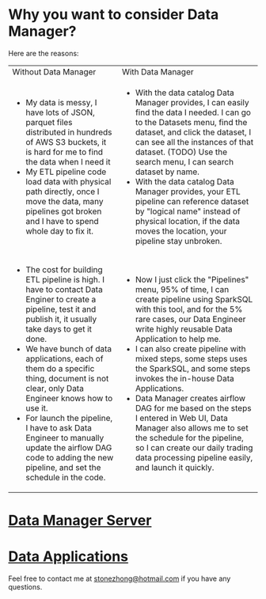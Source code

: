 # Why you want to consider Data Manager?

Here are the reasons:
<html>
<table>
<tr>
    <td>Without Data Manager</td>
    <td>With Data Manager</td>
</tr>

<tr>
    <td>
        <ul>
            <li>
                My data is messy, I have lots of JSON, parquet files distributed in hundreds of AWS S3 buckets, it is hard for me to find the data when I need it
            </li>
            <li>
                My ETL pipeline code load data with physical path directly, once I move the data, many pipelines got broken and I have to spend whole day to fix it.
            </li>
        </ul>
    </td>
    <td>
        <ul>
            <li>
                With the data catalog Data Manager provides, I can easily find the data I needed. I can go to the Datasets menu, find the dataset, and click the dataset, I can see all the instances of that dataset. (TODO) Use the search menu, I can search dataset by name.
            </li>
            <li>
                With the data catalog Data Manager provides, your ETL pipeline can reference dataset by "logical name" instead of physical location, if the data moves the location, your pipeline stay unbroken.
            </li>
        </ul>
    </td>
</tr>

<tr>
    <td>
        <ul>
            <li>
                The cost for building ETL pipeline is high. I have to contact Data Enginer to create a pipeline, test it and publish it, it usually take days to get it done.
            </li>
            <li>
                We have bunch of data applications, each of them do a specific thing, document is not clear, only Data Engineer knows how to use it.
            </li>
            <li>
                For launch the pipeline, I have to ask Data Engineer to manually update the airflow DAG code to adding the new pipeline, and set the schedule in the code.
            </li>
        </ul>
    </td>
    <td>
        <ul>
            <li>
                Now I just click the "Pipelines" menu, 95% of time, I can create pipeline using SparkSQL with this tool, and for the 5% rare cases, our Data Engineer write highly reusable Data Application to help me.
            </li>
            <li>
                I can also create pipeline with mixed steps, some steps uses the SparkSQL, and some steps invokes the in-house Data Applications.
            </li>
            <li>
                Data Manager creates airflow DAG for me based on the steps I entered in Web UI, Data Manager also allows me to set the schedule for the pipeline, so I can create our daily trading data processing pipeline easily, and launch it quickly.
            </li>
        </ul>
    </td>
</tr>
</table>
</html>

# [Data Manager Server](server)
# [Data Applications](data-apps)

Feel free to contact me at [stonezhong@hotmail.com](mailto:stonezhong@hotmail.com) if you have any questions.
